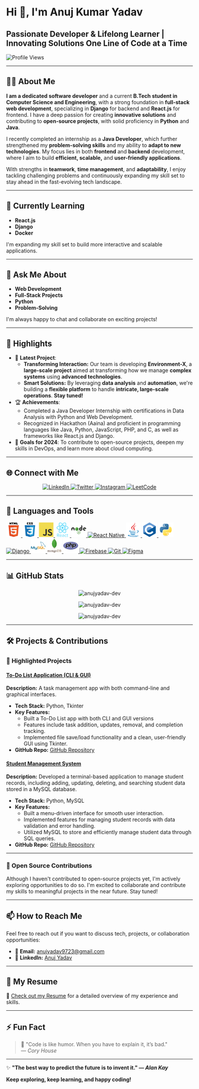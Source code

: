 # Hi 👋, I'm Anuj Kumar Yadav

## Passionate Developer & Lifelong Learner | Innovating Solutions One Line of Code at a Time

![Profile Views](https://komarev.com/ghpvc/?username=anujyadav-dev&label=Profile%20views&color=0e75b6&style=flat)

---

## 👨‍💻 About Me

**I am a dedicated software developer** and a current **B.Tech student in Computer Science and Engineering**, with a strong foundation in **full-stack web development**, specializing in **Django** for backend and **React.js** for frontend. I have a deep passion for creating **innovative solutions** and contributing to **open-source projects**, with solid proficiency in **Python** and **Java**.

I recently completed an internship as a **Java Developer**, which further strengthened my **problem-solving skills** and my ability to **adapt to new technologies**. My focus lies in both **frontend** and **backend** development, where I aim to build **efficient, scalable,** and **user-friendly applications**.

With strengths in **teamwork**, **time management**, and **adaptability**, I enjoy tackling challenging problems and continuously expanding my skill set to stay ahead in the fast-evolving tech landscape.


---

## 🌱 Currently Learning

- **React.js**
- **Django**
- **Docker**

I'm expanding my skill set to build more interactive and scalable applications.

---

## 💬 Ask Me About

- **Web Development**
- **Full-Stack Projects**
- **Python**
- **Problem-Solving**

I'm always happy to chat and collaborate on exciting projects!

---

## 🌟 Highlights

- 🔭 **Latest Project**:
  - **Transforming Interaction:** Our team is developing **Environment-X**, a **large-scale project** aimed at transforming how we manage **complex systems** using **advanced technologies**.
  - **Smart Solutions:** By leveraging **data analysis** and **automation**, we're building a **flexible platform** to handle **intricate, large-scale operations**. **Stay tuned!**
- 🏆 **Achievements**:
  - Completed a Java Developer Internship with certifications in Data Analysis with Python and Web Development.
  - Recognized in Hackathon (Aaina) and proficient in programming languages like Java, Python, JavaScript, PHP, and C, as well as frameworks like React.js and Django.
- 🎯 **Goals for 2024**: To contribute to open-source projects, deepen my skills in DevOps, and learn more about cloud computing.

---

## 🌐 Connect with Me

<p align="center">
  <a href="https://linkedin.com/in/anujyadav-dev" target="_blank">
    <img src="https://raw.githubusercontent.com/rahuldkjain/github-profile-readme-generator/master/src/images/icons/Social/linked-in-alt.svg" alt="LinkedIn" height="30" width="40" />
  </a>
  <a href="https://twitter.com/anujyadav_dev" target="_blank">
    <img src="https://raw.githubusercontent.com/rahuldkjain/github-profile-readme-generator/master/src/images/icons/Social/twitter.svg" alt="Twitter" height="30" width="40" />
  </a>
  <a href="https://instagram.com/not.anuj_" target="_blank">
    <img src="https://raw.githubusercontent.com/rahuldkjain/github-profile-readme-generator/master/src/images/icons/Social/instagram.svg" alt="Instagram" height="30" width="40" />
  </a>
  <a href="https://www.leetcode.com/anujyadav-dev" target="_blank">
    <img src="https://raw.githubusercontent.com/rahuldkjain/github-profile-readme-generator/master/src/images/icons/Social/leet-code.svg" alt="LeetCode" height="30" width="40" />
  </a>
</p>

---

## 💼 Languages and Tools

<p align="left">
  <a href="https://www.w3.org/html/" target="_blank">
    <img src="https://raw.githubusercontent.com/devicons/devicon/master/icons/html5/html5-original-wordmark.svg" alt="HTML5" width="40" height="40" />
  </a>
  <a href="https://www.w3schools.com/css/" target="_blank">
    <img src="https://raw.githubusercontent.com/devicons/devicon/master/icons/css3/css3-original-wordmark.svg" alt="CSS3" width="40" height="40" />
  </a>
  <a href="https://developer.mozilla.org/en-US/docs/Web/JavaScript" target="_blank">
    <img src="https://raw.githubusercontent.com/devicons/devicon/master/icons/javascript/javascript-original.svg" alt="JavaScript" width="40" height="40" />
  </a>
  <a href="https://reactjs.org/" target="_blank">
    <img src="https://raw.githubusercontent.com/devicons/devicon/master/icons/react/react-original-wordmark.svg" alt="React" width="40" height="40" />
  </a>
  <a href="https://nodejs.org" target="_blank">
    <img src="https://raw.githubusercontent.com/devicons/devicon/master/icons/nodejs/nodejs-original-wordmark.svg" alt="Node.js" width="40" height="40" />
  </a>
  <a href="https://reactnative.dev/" target="_blank">
    <img src="https://reactnative.dev/img/header_logo.svg" alt="React Native" width="40" height="40" />
  </a>
  <a href="https://www.java.com" target="_blank">
    <img src="https://raw.githubusercontent.com/devicons/devicon/master/icons/java/java-original.svg" alt="Java" width="40" height="40" />
  </a>
  <a href="https://www.cprogramming.com/" target="_blank">
    <img src="https://raw.githubusercontent.com/devicons/devicon/master/icons/c/c-original.svg" alt="C" width="40" height="40" />
  </a>
  <a href="https://www.python.org" target="_blank">
    <img src="https://raw.githubusercontent.com/devicons/devicon/master/icons/python/python-original.svg" alt="Python" width="40" height="40" />
  </a>
  <a href="https://www.djangoproject.com/" target="_blank">
    <img src="https://cdn.worldvectorlogo.com/logos/django.svg" alt="Django" width="40" height="40" />
  </a>
  <a href="https://www.mysql.com/" target="_blank">
    <img src="https://raw.githubusercontent.com/devicons/devicon/master/icons/mysql/mysql-original-wordmark.svg" alt="MySQL" width="40" height="40" />
  </a>
  <a href="https://www.mongodb.com/" target="_blank">
    <img src="https://raw.githubusercontent.com/devicons/devicon/master/icons/mongodb/mongodb-original-wordmark.svg" alt="MongoDB" width="40" height="40" />
  </a>
  <a href="https://www.php.net" target="_blank">
    <img src="https://raw.githubusercontent.com/devicons/devicon/master/icons/php/php-original.svg" alt="PHP" width="40" height="40" />
  </a>
  <a href="https://firebase.google.com/" target="_blank">
    <img src="https://www.vectorlogo.zone/logos/firebase/firebase-icon.svg" alt="Firebase" width="40" height="40" />
  </a>
  <a href="https://git-scm.com/" target="_blank">
    <img src="https://www.vectorlogo.zone/logos/git-scm/git-scm-icon.svg" alt="Git" width="40" height="40" />
  </a>
  <a href="https://www.figma.com/" target="_blank">
    <img src="https://www.vectorlogo.zone/logos/figma/figma-icon.svg" alt="Figma" width="40" height="40" />
  </a>
</p>

---

## 📊 GitHub Stats

<p align="center">
  <img src="https://github-readme-stats.vercel.app/api/top-langs?username=anujyadav-dev&show_icons=true&locale=en&layout=compact&theme=radical" alt="anujyadav-dev" />
</p>

<p align="center">
  <img src="https://github-readme-stats.vercel.app/api?username=anujyadav-dev&show_icons=true&locale=en&theme=radical" alt="anujyadav-dev" />
</p>

<p align="center">
  <img src="https://github-readme-streak-stats.herokuapp.com/?user=anujyadav-dev&theme=radical" alt="anujyadav-dev" />
</p>

---

## 🛠️ Projects & Contributions

### 🚀 **Highlighted Projects**

#### [To-Do List Application (CLI & GUI)](https://github.com/AnujYadav-Dev/todo-mate)
**Description:** A task management app with both command-line and graphical interfaces.

- **Tech Stack:** Python, Tkinter
- **Key Features:**
  - Built a To-Do List app with both CLI and GUI versions
  - Features include task addition, updates, removal, and completion tracking.
  - Implemented file save/load functionality and a clean, user-friendly GUI using Tkinter.
- **GitHub Repo:** [GitHub Repository](https://github.com/AnujYadav-Dev/todo-mate)

#### [Student Management System](https://github.com/AnujYadav-Dev/student-management-system)
**Description:** Developed a terminal-based application to manage student records, including adding, updating, deleting, and searching student data stored in a MySQL database.

- **Tech Stack:** Python, MySQL
- **Key Features:**
  - Built a menu-driven interface for smooth user interaction.
  - Implemented features for managing student records with data validation and error handling.
  - Utilized MySQL to store and efficiently manage student data through SQL queries.
- **GitHub Repo:** [GitHub Repository](https://github.com/AnujYadav-Dev/student-management-system)

---

### 🌟 Open Source Contributions

Although I haven't contributed to open-source projects yet, I'm actively exploring opportunities to do so. I'm excited to collaborate and contribute my skills to meaningful projects in the near future. Stay tuned!

---

## 📫 How to Reach Me

Feel free to reach out if you want to discuss tech, projects, or collaboration opportunities:

- 📧 **Email:** [anujyadav9723@gmail.com](mailto:anujyadav9723@gmail.com)
- 💼 **LinkedIn:** [Anuj Yadav](https://linkedin.com/in/anujyadav-dev)

---

## 📁 My Resume

📄 [Check out my Resume](https://github.com/AnujYadav-Dev/Resume-Certificate/blob/main/AnujYadav-Resume.pdf) for a detailed overview of my experience and skills.

---

## ⚡ Fun Fact

> 💬 "Code is like humor. When you have to explain it, it’s bad."  
> — *Cory House*

---


✨ **"The best way to predict the future is to invent it." — *Alan Kay***

**Keep exploring, keep learning, and happy coding!**



